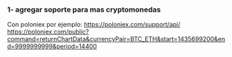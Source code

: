 ### 1- agregar soporte para mas cryptomonedas
Con poloniex por ejemplo: https://poloniex.com/support/api/
https://poloniex.com/public?command=returnChartData&currencyPair=BTC_ETH&start=1435699200&end=9999999999&period=14400
